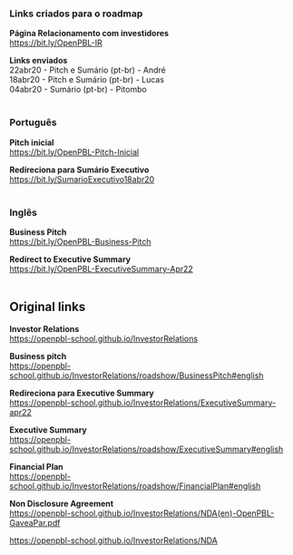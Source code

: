 ### Links criados para o roadmap

**Página Relacionamento com investidores** <br>
https://bit.ly/OpenPBL-IR <br>

**Links enviados** <br>
22abr20 - Pitch e Sumário (pt-br) - André <br>
18abr20 - Pitch e Sumário (pt-br) - Lucas <br>
04abr20 - Sumário (pt-br) - Pitombo <br><br>

### Português

**Pitch inicial** <br> 
https://bit.ly/OpenPBL-Pitch-Inicial

**Redireciona para Sumário Executivo** <br>
https://bit.ly/SumarioExecutivo18abr20 <br><br>

### Inglês

**Business Pitch** <br> 
https://bit.ly/OpenPBL-Business-Pitch

**Redirect to Executive Summary** <br>
https://bit.ly/OpenPBL-ExecutiveSummary-Apr22 <br><br>

## Original links

**Investor Relations** <br>
https://openpbl-school.github.io/InvestorRelations 

**Business pitch** <br>
https://openpbl-school.github.io/InvestorRelations/roadshow/BusinessPitch#english

**Redireciona para Executive Summary** <br>
https://openpbl-school.github.io/InvestorRelations/ExecutiveSummary-apr22 

**Executive Summary** <br> 
https://openpbl-school.github.io/InvestorRelations/roadshow/ExecutiveSummary#english 

**Financial Plan** <br> 
https://openpbl-school.github.io/InvestorRelations/roadshow/FinancialPlan#english 

**Non Disclosure Agreement** <br> 
https://openpbl-school.github.io/InvestorRelations/NDA(en)-OpenPBL-GaveaPar.pdf

https://openpbl-school.github.io/InvestorRelations/NDA

<br>





